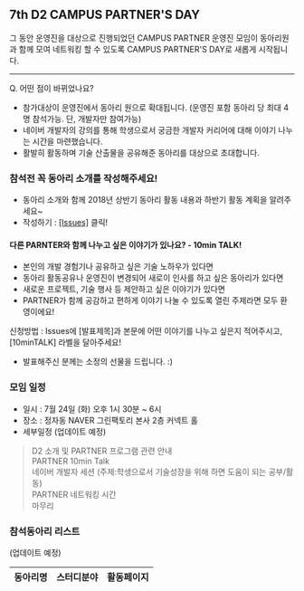 ## 7th D2 CAMPUS PARTNER'S DAY
그 동안 운영진을 대상으로 진행되었던 CAMPUS PARTNER 운영진 모임이 
동아리원과 함께 모여 네트워킹 할 수 있도록 CAMPUS PARTNER'S DAY로 새롭게 시작됩니다.

----

Q. 어떤 점이 바뀌었나요?
 - 참가대상이 운영진에서 동아리 원으로 확대됩니다. (운영진 포함 동아리 당 최대 4명 참석가능. 단, 개발자만 참여가능)
 - 네이버 개발자의 강의를 통해 학생으로서 궁금한 개발자 커리어에 대해 이야기 나누는 시간을 마련했습니다.
 - 활발히 활동하며 기술 산출물을 공유해준 동아리를 대상으로 초대합니다.

### 참석전 꼭 동아리 소개를 작성해주세요!
 - 동아리 소개와 함께 2018년 상반기 동아리 활동 내용과 하반기 활동 계획을 알려주세요~
 - 작성하기 : [[Issues]](https://github.com/D2CAMPUS-PARTNER/7th-PARTNER-s-DAY/issues/new) 클릭!

#### 다른 PARNTER와 함께 나누고 싶은 이야기가 있나요? - 10min TALK!
 - 본인의 개발 경험기나 공유하고 싶은 기술 노하우가 있다면
 - 동아리 활동공유나 운영진이 변경되어 새로이 인사를 하고 싶은 동아리가 있다면
 - 새로운 프로젝트, 기술 행사 등 제안하고 싶은 이야기가 있다면
 - PARTNER가 함께 공감하고 편하게 이야기 나눌 수 있도록 열린 주제라면 모두 환영이에요!
 
신청방법 : Issues에 [발표제목]과 본문에 어떤 이야기를 나누고 싶은지 적어주시고, [10minTALK] 라벨을 달아주세요!
- 발표해주신 분께는 소정의 선물을 드립니다. :)

### 모임 일정
- 일시 : 7월 24일 (화) 오후 1시 30분 ~ 6시
- 장소 : 정자동 NAVER 그린팩토리 본사 2층 커넥트 홀
- 세부일정 (업데이트 예정)  <br/>
>D2 소개 및 PARTNER 프로그램 관련 안내 <br/>
PARTNER 10min Talk <br/>
네이버 개발자 세션 (주제:학생으로서 기술성장을 위해 하면 도움이 되는 공부/활동) <br/>
PARTNER 네트워킹 시간 <br/>
마무리

### 참석동아리 리스트
(업데이트 예정)

동아리명|스터디분야|활동페이지
--------------|----------|----------
